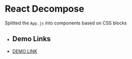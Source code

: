 # React Decompose

Splitted the `App.js` into components based on CSS blocks

- ## Demo Links

- [DEMO LINK](https://AndriiZakharenko.github.io/react_decompose/)
